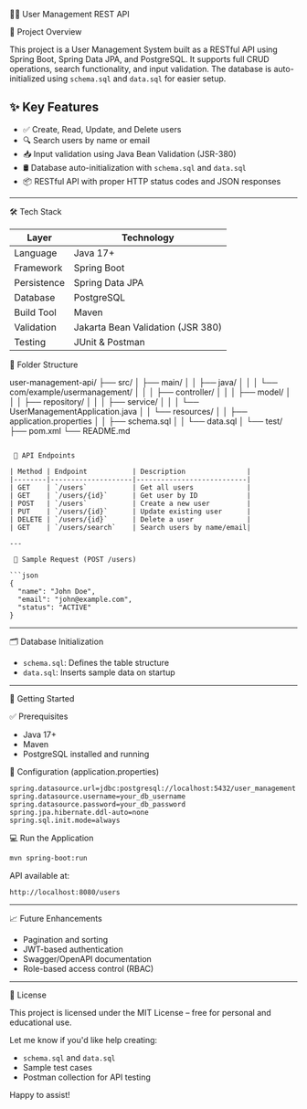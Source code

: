 🧑‍💼 User Management REST API

📌 Project Overview

This project is a User Management System built as a RESTful API using Spring Boot, Spring Data JPA, and PostgreSQL. It supports full CRUD operations, search functionality, and input validation. The database is auto-initialized using `schema.sql` and `data.sql` for easier setup.


## ✨ Key Features

- ✅ Create, Read, Update, and Delete users
- 🔍 Search users by name or email
- 📥 Input validation using Java Bean Validation (JSR-380)
- 🛢️ Database auto-initialization with `schema.sql` and `data.sql`
- 📦 RESTful API with proper HTTP status codes and JSON responses

---

🛠️ Tech Stack

| Layer       | Technology            |
|-------------|------------------------|
| Language    | Java 17+               |
| Framework   | Spring Boot            |
| Persistence | Spring Data JPA        |
| Database    | PostgreSQL             |
| Build Tool  | Maven                  |
| Validation  | Jakarta Bean Validation (JSR 380) |
| Testing     | JUnit & Postman        |


📁 Folder Structure

user-management-api/
├── src/
│   ├── main/
│   │   ├── java/
│   │   │   └── com/example/usermanagement/
│   │   │       ├── controller/
│   │   │       ├── model/
│   │   │       ├── repository/
│   │   │       ├── service/
│   │   │       └── UserManagementApplication.java
│   │   └── resources/
│   │       ├── application.properties
│   │       ├── schema.sql
│   │       └── data.sql
│   └── test/
├── pom.xml
└── README.md

````

 🔧 API Endpoints

| Method | Endpoint           | Description               |
|--------|--------------------|---------------------------|
| GET    | `/users`           | Get all users             |
| GET    | `/users/{id}`      | Get user by ID            |
| POST   | `/users`           | Create a new user         |
| PUT    | `/users/{id}`      | Update existing user      |
| DELETE | `/users/{id}`      | Delete a user             |
| GET    | `/users/search`    | Search users by name/email|

---

 🧪 Sample Request (POST /users)

```json
{
  "name": "John Doe",
  "email": "john@example.com",
  "status": "ACTIVE"
}
````

---

 🗂️ Database Initialization

* `schema.sql`: Defines the table structure
* `data.sql`: Inserts sample data on startup

---

 🚀 Getting Started

 ✅ Prerequisites

* Java 17+
* Maven
* PostgreSQL installed and running

 🔧 Configuration (application.properties)

```properties
spring.datasource.url=jdbc:postgresql://localhost:5432/user_management
spring.datasource.username=your_db_username
spring.datasource.password=your_db_password
spring.jpa.hibernate.ddl-auto=none
spring.sql.init.mode=always
```

 💻 Run the Application

```bash
mvn spring-boot:run
```

API available at:

```
http://localhost:8080/users
```

---

📈 Future Enhancements

* Pagination and sorting
* JWT-based authentication
* Swagger/OpenAPI documentation
* Role-based access control (RBAC)

---

📃 License

This project is licensed under the MIT License – free for personal and educational use.

Let me know if you'd like help creating:
- `schema.sql` and `data.sql`
- Sample test cases
- Postman collection for API testing

Happy to assist!
```
